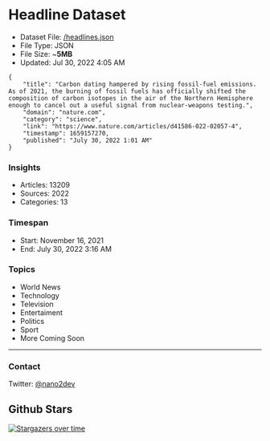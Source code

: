 # Headline Dataset

- Dataset File: [/headlines.json](https://raw.githubusercontent.com/fwd/news/master/headlines.json) 
- File Type: JSON
- File Size: ~**5MB**
- Updated: Jul 30, 2022 4:05 AM

```
{
    "title": "Carbon dating hampered by rising fossil-fuel emissions. As of 2021, the burning of fossil fuels has officially shifted the composition of carbon isotopes in the air of the Northern Hemisphere enough to cancel out a useful signal from nuclear-weapons testing.",
    "domain": "nature.com",
    "category": "science",
    "link": "https://www.nature.com/articles/d41586-022-02057-4",
    "timestamp": 1659157270,
    "published": "July 30, 2022 1:01 AM"
}
```

### Insights

- Articles: 13209
- Sources: 2022
- Categories: 13

### Timespan

- Start: November 16, 2021
- End: July 30, 2022 3:16 AM

### Topics

- World News
- Technology
- Television
- Entertaiment
- Politics
- Sport
- More Coming Soon

---

### Contact 

Twitter: [@nano2dev](https://twitter.com/nano2dev)

## Github Stars

[![Stargazers over time](https://starchart.cc/fwd/news.svg)](https://starchart.cc/fwd/news)
	